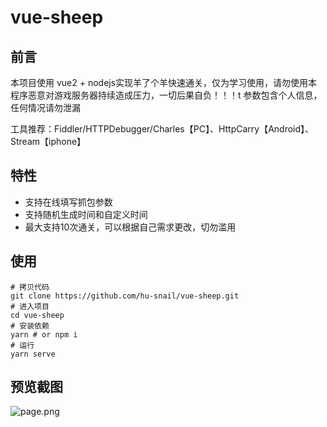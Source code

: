 # vue-sheep
## 前言
本项目使用 vue2 + nodejs实现羊了个羊快速通关，仅为学习使用，请勿使用本程序恶意对游戏服务器持续造成压力，一切后果自负！！！t 参数包含个人信息，任何情况请勿泄漏

工具推荐：Fiddler/HTTPDebugger/Charles【PC】、HttpCarry【Android】、Stream【iphone】

## 特性
- 支持在线填写抓包参数
- 支持随机生成时间和自定义时间
- 最大支持10次通关，可以根据自己需求更改，切勿滥用


## 使用
```shell
# 拷贝代码
git clone https://github.com/hu-snail/vue-sheep.git
# 进入项目
cd vue-sheep
# 安装依赖
yarn # or npm i
# 运行
yarn serve
```

## 预览截图
![page.png](https://p9-juejin.byteimg.com/tos-cn-i-k3u1fbpfcp/ccdecabc046f4d1194867d90e2fec170~tplv-k3u1fbpfcp-watermark.image?)
